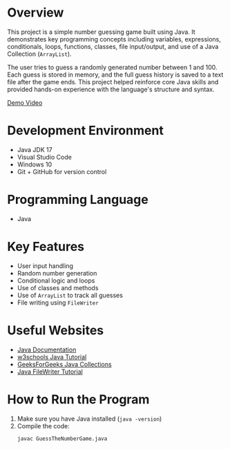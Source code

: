 # Overview

This project is a simple number guessing game built using Java. It demonstrates key programming concepts including variables, expressions, conditionals, loops, functions, classes, file input/output, and use of a Java Collection (`ArrayList`). 

The user tries to guess a randomly generated number between 1 and 100. Each guess is stored in memory, and the full guess history is saved to a text file after the game ends. This project helped reinforce core Java skills and provided hands-on experience with the language's structure and syntax.

[Demo Video](https://youtube.com/your-video-link-goes-here)

# Development Environment

- Java JDK 17
- Visual Studio Code
- Windows 10
- Git + GitHub for version control

# Programming Language

- Java

# Key Features

- User input handling
- Random number generation
- Conditional logic and loops
- Use of classes and methods
- Use of `ArrayList` to track all guesses
- File writing using `FileWriter`

# Useful Websites

* [Java Documentation](https://docs.oracle.com/en/java/)
* [w3schools Java Tutorial](https://www.w3schools.com/java/)
* [GeeksForGeeks Java Collections](https://www.geeksforgeeks.org/collections-in-java/)
* [Java FileWriter Tutorial](https://www.baeldung.com/java-write-to-file)

# How to Run the Program

1. Make sure you have Java installed (`java -version`)
2. Compile the code:
   ```bash
   javac GuessTheNumberGame.java
